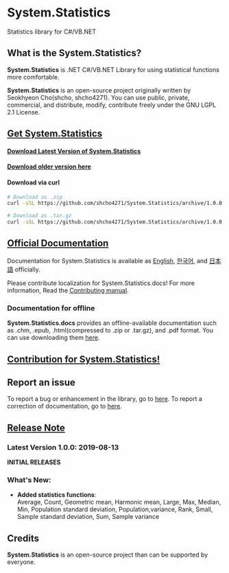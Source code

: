 ﻿# System.Statistics
  Statistics library for C#/VB.NET

## What is the System.Statistics? 
__System.Statistics__ is .NET C#/VB.NET Library for using statistical functions more comfortable. 

__System.Statistics__ is an open-source project originally written by Seokhyeon Cho(shcho, shcho4271). You can use public, private, commercial, and distribute, modify, contribute freely under the GNU LGPL 2.1 License.

## [Get System.Statistics](How-to-use.md)
#### [Download Latest Version of __System.Statistics__](https://github.com/shcho4271/System.Statistics/releases/tag/1.0)
#### [Download older version here](https://github.com/shcho4271/System.Statistics/releases)

#### Download via curl
```bash
# Download as .zip
curl -sSL https://github.com/shcho4271/System.Statistics/archive/1.0.0.zip -o System.Statistics.zip

# Download as .tar.gz
curl -sSL https://github.com/shcho4271/System.Statistics/archive/1.0.0.tar.gz -o System.Statistics.tar.gz
```

## [Official Documentation](https://github.com/shcho4271/System.Statistics.docs)
Documentation for System.Statistics is available as [English](https://github.com/shcho4271/System.Statistics.docs/blob/master/markdown/en/README.md), [한국어](https://github.com/shcho4271/System.Statistics.docs/blob/master/markdown/ko/README.md), and [日本語](https://github.com/shcho4271/System.Statistics.docs/blob/master/markdown/ja/README.md) officially.

Please contribute localization for System.Statistics.docs!
For more information, Read the [Contributing manual](https://github.com/shcho4271/System.Statistics.docs/blob/master/en/CONTRIBUTING.md).

### Documentation for offline
__System.Statistics.docs__ provides an offline-available documentation such as .chm, .epub, .html(compressed to .zip or .tar.gz), and .pdf format. You can use downloading them [here](https://github.com/shcho4271/System.Statistics.docs/releases).

## [Contribution for System.Statistics!](https://github.com/shcho4271/System.Statistics/blob/master/CONTRIBUTING.md)

## Report an issue
To report a bug or enhancement in the library, go to [here](https://github.com/shcho4271/System.Statistics/issues).
To report a correction of documentation, go to [here](https://github.com/shcho4271/System.Statistics.docs/issues).

## [Release Note](Release-Note.md)

### Latest Version 1.0.0: 2019-08-13

__INITIAL RELEASES__
### What's New:
* __Added statistics functions__:  
  Average, Count, Geometric mean, Harmonic mean, Large, Max, Median, Min, Population standard deviation, 
  Population,variance, Rank, Small, Sample standard deviation, Sum, Sample variance


## Credits
__System.Statistics__ is an open-source project than can be supported by everyone. 
